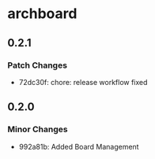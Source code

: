 # archboard

## 0.2.1

### Patch Changes

- 72dc30f: chore: release workflow fixed

## 0.2.0

### Minor Changes

- 992a81b: Added Board Management
